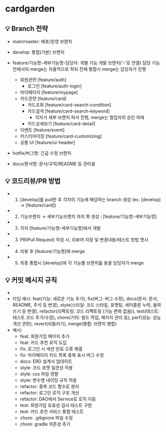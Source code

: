 # cardgarden

## 💡 Branch 전략

- main/master: 배포/운영 브랜치
- develop: 통합(기본) 브랜치
- feature/기능명-세부기능명-담당자: 개별 기능 개발 브랜치('-'로 연결)
  담당 기능 안에서의 merge는 자율적으로 하되 전체 통합시 merge는 담당자가 진행
  - 회원관련	[feature/auth]
    - 로그인	[feature/auth-login]
  - 마이페이지	[feature/mypage]
  - 카드관련	[feature/card]
    - 카드조회	[feature/card-search-condition]
    - 카드검색	[feature/card-search-keyword]
      - 각자가 세부 브랜치 파서 진행, merge는 협업자의 승인 하에
    - 카드상세보기	[feature/card-detail]
  - 이벤트		[feature/event]
  - 커스터마이징	[feature/card-customizing]
  - 공통 UI	[feature/ui-header]

- hotfix/버그명: 긴급 수정 브랜치
- docs/문서명: 문서/규칙/README 등 관리용


## 💡 코드리뷰/PR 방법

- 1. [develop]를 pull한 후 각자의 기능에 해당하는 branch 생성 (ex. [develop] → [feature/card])
- 2. 기능브랜치 → 세부기능브랜치 까지 쭉 생성 : [feature/기능명-세부기능명]
- 2. 각자 [feature/기능명-세부기능명]에서 개발
- 3. PR(Pull Request) 작성 시, 리뷰어 지정 및 변경내용/테스트 방법 명시
- 4. 리뷰 후 [feature/기능명]에 merge
- 5. 최종 통합시 [develop]에 각 기능별 브랜치를 총괄 담당자가 merge


## 💡 커밋 메시지 규칙

- [타입]: 내용 (영문 또는 한글)
- 타입 예시:
	feat(기능: 새로운 기능 추가), 
	fix(버그: 버그 수정), 
	docs(문서: 문서, README, 주석 등 변경), 
	style(스타일: 코드 스타일, 포맷팅, 세미콜론 누락, 들여쓰기 등 변경), 
	refactor(리팩토링: 코드 리팩토링 (기능 변화 없음)), 
	test(테스트: 테스트 코드 추가/수정), 
	chore(기타: 빌드 작업, 패키지 관리 등),
	perf(성능: 성능 개선 관련), 
	revert(되돌리기), 
	merge(병합: 브랜치 병합) 
- 예시:  
  - feat: 회원가입 페이지 추가
  - feat: 카드 추천 로직 도입
  - fix: 로그인 시 세션 만료 오류 해결
  - fix: 마이페이지 카드 목록 중복 표시 버그 수정
  - docs: ERD 설계서 업데이트
  - style: 코드 포맷 일관성 적용
  - style: css 파일 정렬
  - style: 변수명 네이밍 규칙 적용
  - refactor: 중복 코드 함수로 분리
  - refactor: 로그인 로직 구조 개선
  - refactor: DAO에서 Service로 로직 이동
  - test: 회원가입 유효성 검사 테스트 구현
  - test: 카드 추천 서비스 통합 테스트
  - chore: .gitignore 파일 수정
  - chore: gradle 의존성 추가

